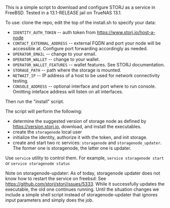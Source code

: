 This is a simple script to download and configure STORJ as a service in FreeBSD. Tested in a 13.1-RELEASE jail on 
TrueNAS 13.1.

To use: clone the repo, edit the top of the install.sh to specify your data:

- `IDENTITY_AUTH_TOKEN` -- auth token from https://www.storj.io/host-a-node
- `CONTACT_EXTERNAL_ADDRESS` -- external FQDN and port your node will be accessible at. Configure port forwarding accordingly as needed.
- `OPERATOR_EMAIL` -- change to your email.
- `OPERATOR_WALLET` -- change to your wallet.
- `OPERATOR_WALLET_FEATURES` -- wallet features. See STORJ documentation.
- `STORAGE_PATH` -- path where the storage is mounted.
- `NETWAIT_IP` -- IP address of a host to be used for network connectivity testing.
- `CONSOLE_ADDRESS` -- optional interface and port where to run console. Omitting inteface address will listen on all interfaces.

Then run the "install" script. 

The script will perform the following: 

- determine the suggested version of storage node as defined by https://version.storj.io, download, and install the executables.
- create the `storagenode` local user
- initialize the identity, authorize it with the token, and init storage. 
- create and start two rc services: `storagenode` and `storagenode_updater`. The former one is storagenode, the latter one is updater.

Use `service` utility to control them. For example, `service storagenode start` or `service storagenode status`

Note on storagenode-updater: As of today, storagenode updater does not know how to restart the service on freebsd: 
See https://github.com/storj/storj/issues/5333. While it successfully updates the executable, the old one continues 
running. Until the situation changes we include a simple shell script instead of storagenode-updater that ignores input 
parameters and simply does the job.

